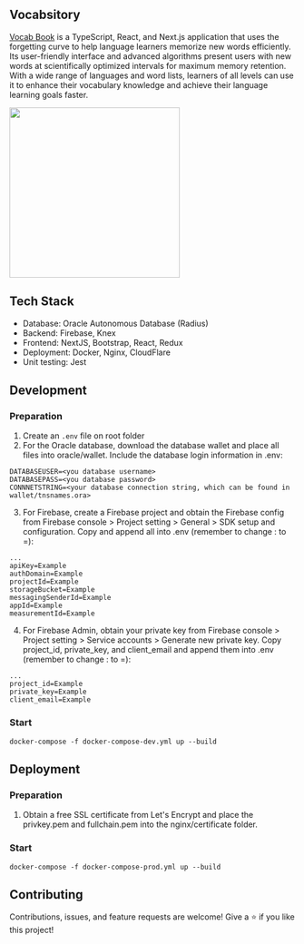 ## Vocabsitory

[Vocab Book](http://vocab.services/) is a TypeScript, React, and Next.js application that uses the forgetting curve to help language learners memorize new words efficiently. Its user-friendly interface and advanced algorithms present users with new words at scientifically optimized intervals for maximum memory retention. With a wide range of languages and word lists, learners of all levels can use it to enhance their vocabulary knowledge and achieve their language learning goals faster.

 <img src="https://i.imgur.com/Sr8i3DJ.png" width="300">
 
## Tech Stack
* Database: Oracle Autonomous Database (Radius)
* Backend: Firebase, Knex
* Frontend: NextJS, Bootstrap, React, Redux
* Deployment: Docker, Nginx, CloudFlare
* Unit testing: Jest

## Development
### Preparation
1. Create an `.env` file on root folder
2. For the Oracle database, download the database wallet and place all files into oracle/wallet. Include the database login information in .env:
```
DATABASEUSER=<you database username>
DATABASEPASS=<you database password>
CONNNETSTRING=<your database connection string, which can be found in wallet/tnsnames.ora>
```
3. For Firebase, create a Firebase project and obtain the Firebase config from Firebase console > Project setting > General > SDK setup and configuration. Copy and append all into .env (remember to change : to =):
```
...
apiKey=Example
authDomain=Example
projectId=Example
storageBucket=Example
messagingSenderId=Example
appId=Example
measurementId=Example
```
4. For Firebase Admin, obtain your private key from Firebase console > Project setting > Service accounts > Generate new private key. Copy project_id, private_key, and client_email and append them into .env (remember to change : to =):
```
...
project_id=Example
private_key=Example
client_email=Example
```
### Start
```
docker-compose -f docker-compose-dev.yml up --build
```

## Deployment
### Preparation
1. Obtain a free SSL certificate from Let's Encrypt and place the privkey.pem and fullchain.pem into the nginx/certificate folder.
### Start
```
docker-compose -f docker-compose-prod.yml up --build
```

## Contributing
Contributions, issues, and feature requests are welcome!
Give a ⭐️ if you like this project!
